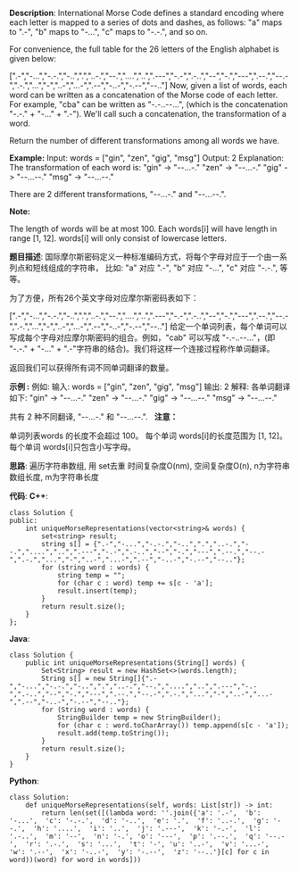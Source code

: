 __Description__:
International Morse Code defines a standard encoding where each letter is mapped to a series of dots and dashes, as follows: "a" maps to ".-", "b" maps to "-...", "c" maps to "-.-.", and so on.

For convenience, the full table for the 26 letters of the English alphabet is given below:

[".-","-...","-.-.","-..",".","..-.","--.","....","..",".---","-.-",".-..","--","-.","---",".--.","--.-",".-.","...","-","..-","...-",".--","-..-","-.--","--.."]
Now, given a list of words, each word can be written as a concatenation of the Morse code of each letter. For example, "cba" can be written as "-.-..--...", (which is the concatenation "-.-." + "-..." + ".-"). We'll call such a concatenation, the transformation of a word.

Return the number of different transformations among all words we have.

__Example:__
Input: words = ["gin", "zen", "gig", "msg"]
Output: 2
Explanation: 
The transformation of each word is:
"gin" -> "--...-."
"zen" -> "--...-."
"gig" -> "--...--."
"msg" -> "--...--."

There are 2 different transformations, "--...-." and "--...--.".

__Note:__

The length of words will be at most 100.
Each words[i] will have length in range [1, 12].
words[i] will only consist of lowercase letters.

__题目描述__:
国际摩尔斯密码定义一种标准编码方式，将每个字母对应于一个由一系列点和短线组成的字符串， 比如: "a" 对应 ".-", "b" 对应 "-...", "c" 对应 "-.-.", 等等。

为了方便，所有26个英文字母对应摩尔斯密码表如下：

[".-","-...","-.-.","-..",".","..-.","--.","....","..",".---","-.-",".-..","--","-.","---",".--.","--.-",".-.","...","-","..-","...-",".--","-..-","-.--","--.."]
给定一个单词列表，每个单词可以写成每个字母对应摩尔斯密码的组合。例如，"cab" 可以写成 "-.-..--..."，(即 "-.-." + "-..." + ".-"字符串的结合)。我们将这样一个连接过程称作单词翻译。

返回我们可以获得所有词不同单词翻译的数量。

__示例 :__
例如:
输入: words = ["gin", "zen", "gig", "msg"]
输出: 2
解释: 
各单词翻译如下:
"gin" -> "--...-."
"zen" -> "--...-."
"gig" -> "--...--."
"msg" -> "--...--."

共有 2 种不同翻译, "--...-." 和 "--...--.".
 
__注意：__

单词列表words 的长度不会超过 100。
每个单词 words[i]的长度范围为 [1, 12]。
每个单词 words[i]只包含小写字母。

__思路__:
遍历字符串数组, 用 set去重
时间复杂度O(nm), 空间复杂度O(n), n为字符串数组长度, m为字符串长度

__代码__:
__C++__:
```
class Solution {
public:
    int uniqueMorseRepresentations(vector<string>& words) {
        set<string> result;
        string s[] = {".-","-...","-.-.","-..",".","..-.","--.","....","..",".---","-.-",".-..","--","-.","---",".--.","--.-",".-.","...","-","..-","...-",".--","-..-","-.--","--.."};
        for (string word : words) {
            string temp = "";
            for (char c : word) temp += s[c - 'a'];
            result.insert(temp);
        }
        return result.size();
    }
};
```

__Java__:
```
class Solution {
    public int uniqueMorseRepresentations(String[] words) {
        Set<String> result = new HashSet<>(words.length);
        String s[] = new String[]{".-","-...","-.-.","-..",".","..-.","--.","....","..",".---","-.-",".-..","--","-.","---",".--.","--.-",".-.","...","-","..-","...-",".--","-..-","-.--","--.."};
        for (String word : words) {
            StringBuilder temp = new StringBuilder();
            for (char c : word.toCharArray()) temp.append(s[c - 'a']);
            result.add(temp.toString());
        }
        return result.size();
    }
}
```

__Python__:
```
class Solution:
    def uniqueMorseRepresentations(self, words: List[str]) -> int:
        return len(set([(lambda word: ''.join({'a': '.-',  'b': '-...',  'c': '-.-.',  'd': '-..',  'e': '.',  'f': '..-.',  'g': '--.',  'h': '....',  'i': '..',  'j': '.---',  'k': '-.-',  'l': '.-..',  'm': '--',  'n': '-.', 'o': '---',  'p': '.--.',  'q': '--.-',  'r': '.-.',  's': '...',  't': '-', 'u': '..-',  'v': '...-',  'w': '.--',  'x': '-..-',  'y': '-.--',  'z': '--..'}[c] for c in word))(word) for word in words]))
```